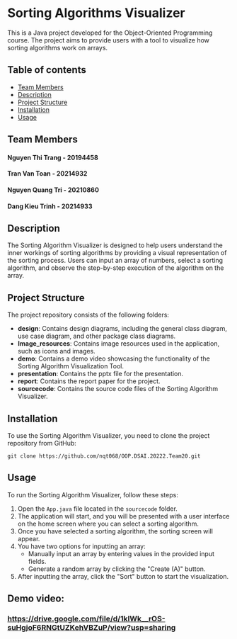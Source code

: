 
# Sorting Algorithms Visualizer

This is a Java project developed for the Object-Oriented Programming course. The project aims to provide users with a tool to visualize how sorting algorithms work on arrays.

## Table of contents
- [Team Members](#team-members)
- [Description](#description)
- [Project Structure](#project-structure)
- [Installation](#installation)
- [Usage](#usage)

## Team Members
#### Nguyen Thi Trang - 20194458
#### Tran Van Toan - 20214932
#### Nguyen Quang Tri - 20210860
#### Dang Kieu Trinh - 20214933


## Description

The Sorting Algorithm Visualizer is designed to help users understand the inner workings of sorting algorithms by providing a visual representation of the sorting process. Users can input an array of numbers, select a sorting algorithm, and observe the step-by-step execution of the algorithm on the array.

## Project Structure

The project repository consists of the following folders:

- **design**: Contains design diagrams, including the general class diagram, use case diagram, and other package class diagrams.
- **Image_resources**: Contains image resources used in the application, such as icons and images.
- **demo**: Contains a demo video showcasing the functionality of the Sorting Algorithm Visualization Tool.
- **presentation**: Contains the pptx file for the presentation.
- **report**: Contains the report paper for the project.
- **sourcecode**: Contains the source code files of the Sorting Algorithm Visualizer.

## Installation
To use the Sorting Algorithm Visualizer, you need to clone the project repository from GitHub:

``` git clone https://github.com/nqt068/OOP.DSAI.20222.Team20.git ```

## Usage

To run the Sorting Algorithm Visualizer, follow these steps:

1. Open the `App.java` file located in the `sourcecode` folder.
2. The application will start, and you will be presented with a user interface on the home screen where you can select a sorting algorithm.
3. Once you have selected a sorting algorithm, the sorting screen will appear.
4. You have two options for inputting an array:
   - Manually input an array by entering values in the provided input fields.
   - Generate a random array by clicking the "Create (A)" button.
5. After inputting the array, click the "Sort" button to start the visualization.

## Demo video: 
### https://drive.google.com/file/d/1kIWk__rOS-suHgjoF6RNGtUZKehVBZuP/view?usp=sharing

